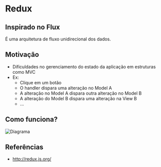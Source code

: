 # Redux

## Inspirado no Flux

É uma arquitetura de fluxo unidirecional dos dados.

## Motivação
- Dificuldades no gerenciamento do estado da aplicação em estruturas como MVC
- Ex:
    - Clique em um botão
    - O handler dispara uma alteração no Model A
    - A alteração no Model A dispara outra alteração no Model B
    - A alteração do Model B dispara uma alteração na View B
    - ...

## Como funciona?
![Diagrama](https://cdn-images-1.medium.com/max/1600/1*CBfav7WP_SuV_UV87N1_Og.png)

## Referências

- http://redux.js.org/